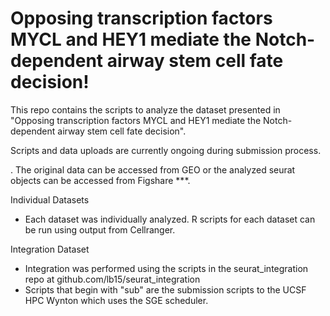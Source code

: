 # Opposing transcription factors MYCL and HEY1 mediate the Notch-dependent airway stem cell fate decision!

This repo contains the scripts to analyze the dataset presented in "Opposing transcription factors MYCL and HEY1 mediate the Notch-dependent airway stem cell fate decision".

Scripts and data uploads are currently ongoing during submission process.

. The original data can be accessed from GEO or the analyzed seurat objects can be accessed from Figshare ***.

Individual Datasets
  - Each dataset was individually analyzed. R scripts for each dataset can be run using output from Cellranger.

Integration Dataset
  - Integration was performed using the scripts in the seurat_integration repo at github.com/lb15/seurat_integration
  - Scripts that begin with "sub" are the submission scripts to the UCSF HPC Wynton which uses the SGE scheduler. 
